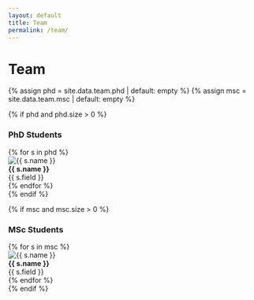 ```yaml
---
layout: default
title: Team
permalink: /team/
---
```


# Team

{% assign phd = site.data.team.phd | default: empty %}
{% assign msc = site.data.team.msc | default: empty %}

{% if phd and phd.size > 0 %}
<h3 class="team-section-title">PhD Students</h3>
<div class="team-grid">
  {% for s in phd %}
  <div class="team-card">
    <div class="team-photo">
      <img src="{{ s.photo | relative_url }}" alt="{{ s.name }}">
    </div>
    <div class="team-info">
      <div class="team-name"><strong>{{ s.name }}</strong></div>
      <div class="team-field">{{ s.field }}</div>
    </div>
  </div>
  {% endfor %}
</div>
{% endif %}

{% if msc and msc.size > 0 %}
<h3 class="team-section-title">MSc Students</h3>
<div class="team-grid">
  {% for s in msc %}
  <div class="team-card">
    <div class="team-photo">
      <img src="{{ s.photo | relative_url }}" alt="{{ s.name }}">
    </div>
    <div class="team-info">
      <div class="team-name"><strong>{{ s.name }}</strong></div>
      <div class="team-field">{{ s.field }}</div>
    </div>
  </div>
  {% endfor %}
</div>
{% endif %}
